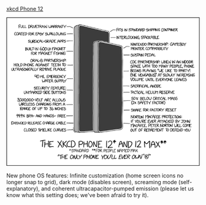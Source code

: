 [xkcd Phone 12](https://xkcd.com/2377)

![xkcd Phone 12](./random_comic.png)

New phone OS features: Infinite customization (home screen icons no longer snap to grid), dark mode (disables screen), screaming mode (self-explanatory), and coherent ultracapacitor-pumped emission (please let us know what this setting does; we've been afraid to try it).

